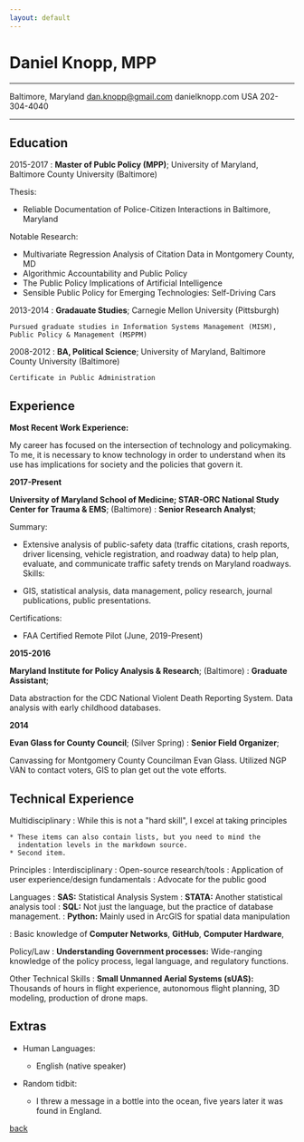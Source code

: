 ```yaml
---
layout: default
---
```


Daniel Knopp, MPP
============

-------------------     ----------------------------
Baltimore, Maryland        dan.knopp@gmail.com
                           danielknopp.com
USA                        202-304-4040
-------------------     ----------------------------

Education
---------

2015-2017
:   **Master of Publc Policy (MPP)**; University of Maryland, Baltimore County University (Baltimore)

Thesis: 
* Reliable Documentation of Police-Citizen Interactions in Baltimore, Maryland

Notable Research:

* Multivariate Regression Analysis of Citation Data in Montgomery County, MD
* Algorithmic Accountability and Public Policy
* The Public Policy Implications of Artificial Intelligence
* Sensible Public Policy for Emerging Technologies: Self-Driving Cars


2013-2014
:   **Gradauate Studies**; Carnegie Mellon University (Pittsburgh)

    Pursued graduate studies in Information Systems Management (MISM), Public Policy & Management (MSPPM)
2008-2012
:   **BA, Political Science**; University of Maryland, Baltimore County University (Baltimore)

    Certificate in Public Administration

Experience
----------

**Most Recent Work Experience:**

My career has focused on the intersection of technology and policymaking. To me, it is necessary to know technology in order to understand when its use has implications for society and the policies that govern it.

**2017-Present**

**University of Maryland School of Medicine; STAR-ORC National Study Center for Trauma & EMS**; (Baltimore)
:   **Senior Research Analyst**;

Summary:

* Extensive analysis of public-safety data (traffic citations, crash reports, driver licensing, vehicle registration, and roadway data) to help plan, evaluate, and communicate traffic safety trends on Maryland roadways.
Skills:

* GIS, statistical analysis, data management, policy research, journal publications, public presentations.

Certifications:
* FAA Certified Remote Pilot (June, 2019-Present)

**2015-2016**

**Maryland Institute for Policy Analysis & Research**; (Baltimore)
:   **Graduate Assistant**;

Data abstraction for the CDC National Violent Death Reporting System. Data analysis with early childhood databases.

**2014**

**Evan Glass for County Council**; (Silver Spring)
:   **Senior Field Organizer**;

Canvassing for Montgomery County Councilman Evan Glass. Utilized NGP VAN to contact voters, GIS to plan get out the vote efforts.

Technical Experience
--------------------

Multidisciplinary
:   While this is not a "hard skill", I excel at taking principles

    * These items can also contain lists, but you need to mind the
      indentation levels in the markdown source.
    * Second item.

Principles
:   Interdisciplinary
:   Open-source research/tools
:   Application of user experience/design fundamentals
:   Advocate for the public good

Languages
:   **SAS:** Statistical Analysis System
:   **STATA:** Another statistical analysis tool
:   **SQL:** Not just the language, but the practice of database management.
:   **Python:** Mainly used in ArcGIS for spatial data manipulation

:   Basic knowledge of **Computer Networks**, **GitHub**, **Computer Hardware**,

Policy/Law
:   **Understanding Government processes:** Wide-ranging knowledge of the policy process, legal language, and regulatory functions.
    
 Other Technical Skills
:   **Small Unmanned Aerial Systems (sUAS):** Thousands of hours in flight experience, autonomous flight planning, 3D modeling, production of drone maps. 


Extras
----------------------------------------

* Human Languages:

     * English (native speaker)

* Random tidbit:
     * I threw a message in a bottle into the ocean, five years later it was found in England. 


[back](./)
